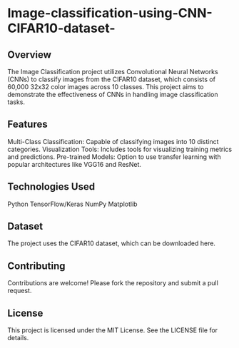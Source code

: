 # Image-classification-using-CNN-CIFAR10-dataset-
## Overview
The Image Classification project utilizes Convolutional Neural Networks (CNNs) to classify images from the CIFAR10 dataset, which consists of 60,000 32x32 color images across 10 classes. This project aims to demonstrate the effectiveness of CNNs in handling image classification tasks.

## Features
Multi-Class Classification: Capable of classifying images into 10 distinct categories.
Visualization Tools: Includes tools for visualizing training metrics and predictions.
Pre-trained Models: Option to use transfer learning with popular architectures like VGG16 and ResNet.

## Technologies Used
Python
TensorFlow/Keras
NumPy
Matplotlib
## Dataset
The project uses the CIFAR10 dataset, which can be downloaded here.

## Contributing
Contributions are welcome! Please fork the repository and submit a pull request.

## License
This project is licensed under the MIT License. See the LICENSE file for details.

